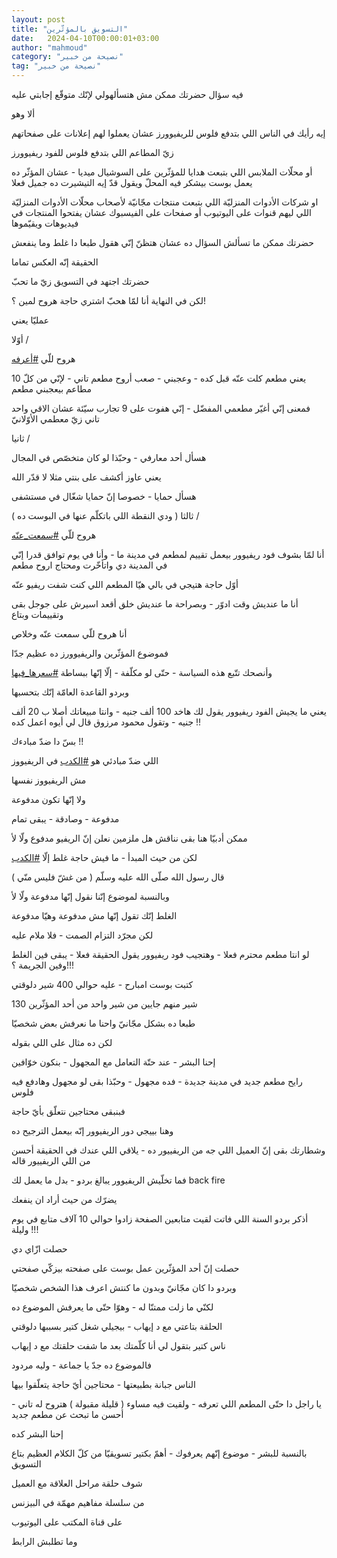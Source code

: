 ```yaml
---
layout: post
title: "التسويق بالمؤثّرين"
date:   2024-04-10T00:00:01+03:00
author: "mahmoud"
category: "نصيحة من خبير"
tag: "نصيحة من خبير"
---
```



فيه سؤال حضرتك ممكن مش هتسألهولي لإنّك متوقّع إجابتي
عليه

ألا وهو

إيه رأيك في الناس اللي بتدفع فلوس للريفيوورز عشان يعملوا
لهم إعلانات على صفحاتهم




زيّ المطاعم اللي بتدفع فلوس للفود ريفيوورز

أو محلّات الملابس اللي بتبعت هدايا للمؤثّرين على السوشيال
ميديا - عشان المؤثّر ده يعمل بوست بيشكر فيه المحلّ ويقول قدّ إيه التيشيرت
ده جميل فعلا

او شركات الأدوات المنزليّة اللي بتبعت منتجات مجّانيّة
لأصحاب محلّات الأدوات المنزليّة اللي ليهم قنوات على اليوتيوب أو صفحات على
الفيسبوك عشان يفتحوا المنتجات في فيديوهات ويقيّموها




حضرتك ممكن ما تسألش السؤال ده عشان هتظنّ إنّي هقول طبعا دا
غلط وما ينفعش




الحقيقة إنّه العكس تماما




حضرتك اجتهد في التسويق زيّ ما تحبّ

لكن في النهاية أنا لمّا هحبّ اشتري حاجة هروح لمين
؟!

عمليّا يعني




أوّلا /

هروح للّي
[<u>\#أعرفه</u>](https://www.facebook.com/hashtag/%D8%A3%D8%B9%D8%B1%D9%81%D9%87?__eep__=6&__cft__%5b0%5d=AZX3PaifnK-nkGcQlgXO-TFAS97YoGGQdBGiwN9HrvCsHtWxLw9ZPy7nxmp1dz6Jgy4DxbCVYBQ8HEDgHB8pKcxFPX9Av9aXqWYd0XE3k6SeV9YpCBTjanfu_CxDO34TSi48Kppj5BQtZ6wf3lWGmZhGbEHKwq26m1WNHlk3yULeygfQpoVU1UIvfYhFxAmE5zo&__tn__=*NK-R)

يعني مطعم كلت عنّه قبل كده - وعجبني - صعب أروح مطعم
تاني - لإنّي من كلّ 10 مطاعم بيعجبني مطعم

فمعنى إنّي أغيّر مطعمي المفضّل - إنّي هفوت على 9 تجارب سيّئة
عشان الاقي واحد تاني زيّ معطمي الأوّلانيّ




ثانيا /

هسأل أحد معارفي - وحبّذا لو كان متخصّص في المجال




يعني عاوز أكشف على بنتي مثلا لا قدّر الله

هسأل حمايا - خصوصا إنّ حمايا شغّال في مستشفى




ثالثا ( ودي النقطة اللي باتكلّم عنها في البوست ده
) /

هروح للّي
[<u>\#سمعت\_عنّه</u>](https://www.facebook.com/hashtag/%D8%B3%D9%85%D8%B9%D8%AA_%D8%B9%D9%86%D9%91%D9%87?__eep__=6&__cft__%5b0%5d=AZX3PaifnK-nkGcQlgXO-TFAS97YoGGQdBGiwN9HrvCsHtWxLw9ZPy7nxmp1dz6Jgy4DxbCVYBQ8HEDgHB8pKcxFPX9Av9aXqWYd0XE3k6SeV9YpCBTjanfu_CxDO34TSi48Kppj5BQtZ6wf3lWGmZhGbEHKwq26m1WNHlk3yULeygfQpoVU1UIvfYhFxAmE5zo&__tn__=*NK-R)




أنا لمّا بشوف فود ريفيوور بيعمل تقييم لمطعم في مدينة ما -
وأنا في يوم توافق قدرا إنّي في المدينة دي واتأخّرت ومحتاج اروح مطعم

أوّل حاجة هتيجي في بالي هيّا المطعم اللي كنت شفت ريفيو
عنّه




أنا ما عنديش وقت ادوّر - وبصراحة ما عنديش خلق أقعد اسيرش
على جوجل بقى وتقييمات وبتاع

أنا هروح للّي سمعت عنّه وخلاص




فموضوع المؤثّرين والريفيوورز ده عظيم جدّا

وأنصحك تتّبع هذه السياسة - حتّى لو مكلّفة - إلّا إنّها
ببساطة
[<u>\#سعرها\_فيها</u>](https://www.facebook.com/hashtag/%D8%B3%D8%B9%D8%B1%D9%87%D8%A7_%D9%81%D9%8A%D9%87%D8%A7?__eep__=6&__cft__%5b0%5d=AZX3PaifnK-nkGcQlgXO-TFAS97YoGGQdBGiwN9HrvCsHtWxLw9ZPy7nxmp1dz6Jgy4DxbCVYBQ8HEDgHB8pKcxFPX9Av9aXqWYd0XE3k6SeV9YpCBTjanfu_CxDO34TSi48Kppj5BQtZ6wf3lWGmZhGbEHKwq26m1WNHlk3yULeygfQpoVU1UIvfYhFxAmE5zo&__tn__=*NK-R)

وبردو القاعدة العامّة إنّك بتحسبها




يعني ما يجيش الفود ريفيوور يقول لك هاخد 100 ألف جنيه -
وانتا مبيعاتك أصلا ب 20 ألف جنيه - وتقول محمود مرزوق قال لي أيوه اعمل
كده !!




بسّ دا ضدّ مبادءك !!




اللي ضدّ مبادئي هو
[<u>\#الكدب</u>](https://www.facebook.com/hashtag/%D8%A7%D9%84%D9%83%D8%AF%D8%A8?__eep__=6&__cft__%5b0%5d=AZX3PaifnK-nkGcQlgXO-TFAS97YoGGQdBGiwN9HrvCsHtWxLw9ZPy7nxmp1dz6Jgy4DxbCVYBQ8HEDgHB8pKcxFPX9Av9aXqWYd0XE3k6SeV9YpCBTjanfu_CxDO34TSi48Kppj5BQtZ6wf3lWGmZhGbEHKwq26m1WNHlk3yULeygfQpoVU1UIvfYhFxAmE5zo&__tn__=*NK-R)
في الريفيووز

مش الريفيووز نفسها

ولا إنّها تكون مدفوعة




مدفوعة - وصادقة - يبقى تمام

ممكن أدبيّا هنا بقى نناقش هل ملزمين نعلن إنّ الريفيو مدفوع
ولّا لأ

لكن من حيث المبدأ - ما فيش حاجة غلط إلّا
[<u>\#الكدب</u>](https://www.facebook.com/hashtag/%D8%A7%D9%84%D9%83%D8%AF%D8%A8?__eep__=6&__cft__%5b0%5d=AZX3PaifnK-nkGcQlgXO-TFAS97YoGGQdBGiwN9HrvCsHtWxLw9ZPy7nxmp1dz6Jgy4DxbCVYBQ8HEDgHB8pKcxFPX9Av9aXqWYd0XE3k6SeV9YpCBTjanfu_CxDO34TSi48Kppj5BQtZ6wf3lWGmZhGbEHKwq26m1WNHlk3yULeygfQpoVU1UIvfYhFxAmE5zo&__tn__=*NK-R)

قال رسول الله صلّى الله عليه وسلّم ( من غشّ فليس منّي
)




وبالنسبة لموضوع إنّنا نقول إنّها مدفوعة ولّا لأ

الغلط إنّك تقول إنّها مش مدفوعة وهيّا مدفوعة

لكن مجرّد التزام الصمت - فلا ملام عليه




لو انتا مطعم محترم فعلا - وهتجيب فود ريفيوور يقول
الحقيقة فعلا - يبقى فين الغلط وفين الجريمة ؟!!!




كتبت بوست امبارح - عليه حوالي 400 شير دلوقتي

130 شير منهم جايين من شير واحد من أحد المؤثّرين

طبعا ده بشكل مجّانيّ واحنا ما نعرفش بعض شخصيّا

لكن ده مثال على اللي بقوله




إحنا البشر - عند حتّة التعامل مع المجهول - بنكون
خوّافين

رايح مطعم جديد في مدينة جديدة - فده مجهول - وحبّذا بقى لو
مجهول وهادفع فيه فلوس

فبنبقى محتاجين نتعلّق بأيّ حاجة

وهنا بييجي دور الريفيوور إنّه بيعمل الترجيح ده




وشطارتك بقى إنّ العميل اللي جه من الريفييور ده - يلاقي
اللي عندك في الحقيقة أحسن من اللي الريفييور قاله

فما تخلّيش الريفيوور يبالغ بردو - بدل ما يعمل لك
back fire

يضرّك من حيث أراد ان ينفعك




أذكر بردو السنة اللي فاتت لقيت متابعين الصفحة زادوا
حوالي 10 آلاف متابع في يوم وليلة !!!

حصلت ازّاي دي

حصلت إنّ أحد المؤثّرين عمل بوست على صفحته بيزكّي
صفحتي

وبردو دا كان مجّانيّ وبدون ما كنتش اعرف هذا الشخص
شخصيّا

لكنّي ما زلت ممتنّا له - وهوّا حتّى ما يعرفش الموضوع
ده




الحلقة بتاعتي مع د إيهاب - بيجيلي شغل كتير بسببها
دلوقتي

ناس كتير بتقول لي أنا كلّمتك بعد ما شفت حلقتك مع د
إيهاب




فالموضوع ده جدّ يا جماعة - وليه مردود

الناس جبانة بطبيعتها - محتاجين أيّ حاجة يتعلّقوا
بيها




يا راجل دا حتّى المطعم اللي تعرفه - ولقيت فيه مساوء (
قليلة مقبولة ) هتروح له تاني - أحسن ما تبحث عن مطعم جديد

إحنا البشر كده

بالنسبة للبشر - موضوع إنّهم يعرفوك - أهمّ بكتير تسويقيّا من
كلّ الكلام العظيم بتاع التسويق




شوف حلقة مراحل العلاقة مع العميل

من سلسلة مفاهيم مهمّة في البيزنس

على قناة المكتب على اليوتيوب

وما تطلبش الرابط
